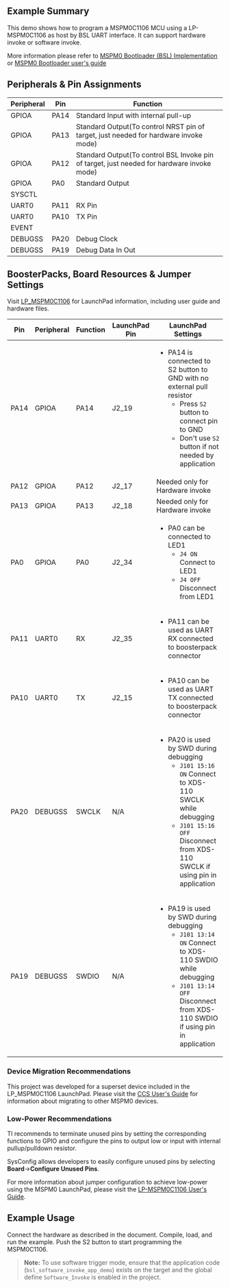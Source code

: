 ## Example Summary

This demo shows how to program a MSPM0C1106 MCU using a LP-MSPM0C1106 as host by BSL UART interface. It can support hardware invoke or software invoke.

More information please refer to [MSPM0 Bootloader (BSL) Implementation](https://www.ti.com/lit/slaae88) or [MSPM0 Bootloader user's guide](https://www.ti.com/lit/slau887)

## Peripherals & Pin Assignments

| Peripheral | Pin | Function |
| --- | --- | --- |
| GPIOA | PA14| Standard Input with internal pull-up |
| GPIOA | PA13 | Standard Output(To control NRST pin of target, just needed for hardware invoke mode) |
| GPIOA | PA12 | Standard Output(To control BSL Invoke pin of target, just needed for hardware invoke mode) |
| GPIOA | PA0 | Standard Output |
| SYSCTL |  |  |
| UART0 | PA11 | RX Pin |
| UART0 | PA10 | TX Pin |
| EVENT |  |  |
| DEBUGSS | PA20 | Debug Clock |
| DEBUGSS | PA19 | Debug Data In Out |

## BoosterPacks, Board Resources & Jumper Settings

Visit [LP_MSPM0C1106](https://www.ti.com/tool/LP-MSPM0C1106) for LaunchPad information, including user guide and hardware files.

| Pin | Peripheral | Function | LaunchPad Pin | LaunchPad Settings |
| --- | --- | --- | --- | --- |
| PA14 | GPIOA | PA14 | J2_19 | <ul><li>PA14 is connected to S2 button to GND with no external pull resistor<br><ul><li>Press `S2` button to connect pin to GND<br><li>Don't use `S2` button if not needed by application</ul></ul> |
| PA12 | GPIOA | PA12 | J2_17 | Needed only for Hardware invoke |
| PA13 | GPIOA | PA13 | J2_18 | Needed only for Hardware invoke |
| PA0 | GPIOA | PA0 | J2_34| <ul><li>PA0 can be connected to LED1<br><ul><li>`J4 ON` Connect to LED1<br><li>`J4 OFF` Disconnect from LED1</ul></ul> |
| PA11 | UART0 | RX | J2_35 | <ul><li>PA11 can be used as UART RX connected to boosterpack connector</ul></ul> |
| PA10 | UART0 | TX |J2_15| <ul><li>PA10 can be used as UART TX connected to boosterpack connector</ul></ul> |
| PA20 | DEBUGSS | SWCLK | N/A | <ul><li>PA20 is used by SWD during debugging<br><ul><li>`J101 15:16 ON` Connect to XDS-110 SWCLK while debugging<br><li>`J101 15:16 OFF` Disconnect from XDS-110 SWCLK if using pin in application</ul></ul> |
| PA19 | DEBUGSS | SWDIO | N/A | <ul><li>PA19 is used by SWD during debugging<br><ul><li>`J101 13:14 ON` Connect to XDS-110 SWDIO while debugging<br><li>`J101 13:14 OFF` Disconnect from XDS-110 SWDIO if using pin in application</ul></ul> |

### Device Migration Recommendations
This project was developed for a superset device included in the LP_MSPM0C1106 LaunchPad. Please
visit the [CCS User's Guide](https://software-dl.ti.com/msp430/esd/MSPM0-SDK/latest/docs/english/tools/ccs_ide_guide/doc_guide/doc_guide-srcs/ccs_ide_guide.html#sysconfig-project-migration)
for information about migrating to other MSPM0 devices.

### Low-Power Recommendations
TI recommends to terminate unused pins by setting the corresponding functions to
GPIO and configure the pins to output low or input with internal
pullup/pulldown resistor.

SysConfig allows developers to easily configure unused pins by selecting **Board**→**Configure Unused Pins**.

For more information about jumper configuration to achieve low-power using the
MSPM0 LaunchPad, please visit the [LP-MSPM0C1106 User's Guide](https://www.ti.com/lit/slau950).

## Example Usage

Connect the hardware as described in the document. Compile, load, and run the example.
Push the S2 button to start programming the MSPM0C1106.

> **Note:** To use software trigger mode, ensure that the application code (`bsl_software_invoke_app_demo`) exists on the target and the global define `Software_Invoke` is enabled in the project.
